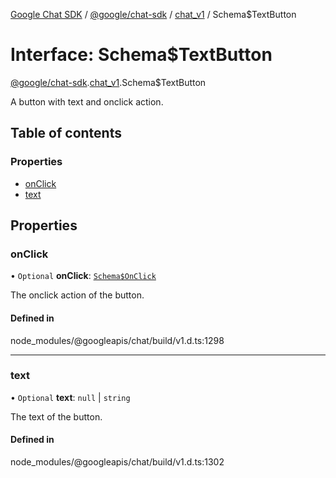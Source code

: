 [Google Chat SDK](../README.md) / [@google/chat-sdk](../modules/google_chat_sdk.md) / [chat\_v1](../modules/google_chat_sdk.chat_v1.md) / Schema$TextButton

# Interface: Schema$TextButton

[@google/chat-sdk](../modules/google_chat_sdk.md).[chat_v1](../modules/google_chat_sdk.chat_v1.md).Schema$TextButton

A button with text and onclick action.

## Table of contents

### Properties

- [onClick](google_chat_sdk.chat_v1.Schema_TextButton.md#onclick)
- [text](google_chat_sdk.chat_v1.Schema_TextButton.md#text)

## Properties

### onClick

• `Optional` **onClick**: [`Schema$OnClick`](google_chat_sdk.chat_v1.Schema_OnClick.md)

The onclick action of the button.

#### Defined in

node_modules/@googleapis/chat/build/v1.d.ts:1298

___

### text

• `Optional` **text**: ``null`` \| `string`

The text of the button.

#### Defined in

node_modules/@googleapis/chat/build/v1.d.ts:1302
